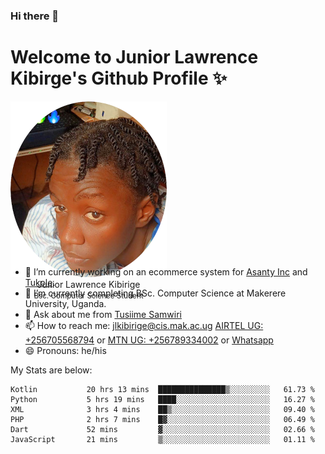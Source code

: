 ### Hi there 👋 
# Welcome to Junior Lawrence Kibirge's Github Profile ✨
 
<p align="center" style="border-radius:50%;width:250px;height:250px;">
  <img src="https://github.com/juniorkibirige/juniorkibirige/blob/main/cropped-twitter-pp.png" 
       alt="Profile picture from Twitter" /></br>
  <span align="center">Junior Lawrence Kibirige</span><br/>
  <small align="center" font-size="15">Bsc. Computer Science Student</small>
</p>

- 🔭 I’m currently working on an ecommerce system for [Asanty Inc](https://asanty.africa) and [Tukole](https://app.tukole.ug).
- 🌱 I’m currently completing BSc. Computer Science at Makerere University, Uganda.
- 💬 Ask about me from [Tusiime Samwiri](mailto:stusiime@asanty.africa)
- 📫 How to reach me: [jlkibirige@cis.mak.ac.ug](mailto:juniorkibirige@students.mak.ac.ug) [AIRTEL UG: +256705568794](tel:+256705568794) or [MTN UG: +256789334002](tel:+256789334002) or [Whatsapp](tel:+17602847072)
- 😄 Pronouns: he/his

My Stats are below:

<!--START_SECTION:waka-->

```text
Kotlin           20 hrs 13 mins  ███████████████▒░░░░░░░░░   61.73 %
Python           5 hrs 19 mins   ████░░░░░░░░░░░░░░░░░░░░░   16.27 %
XML              3 hrs 4 mins    ██▒░░░░░░░░░░░░░░░░░░░░░░   09.40 %
PHP              2 hrs 7 mins    █▓░░░░░░░░░░░░░░░░░░░░░░░   06.49 %
Dart             52 mins         ▓░░░░░░░░░░░░░░░░░░░░░░░░   02.66 %
JavaScript       21 mins         ▒░░░░░░░░░░░░░░░░░░░░░░░░   01.11 %
```

<!--END_SECTION:waka-->
